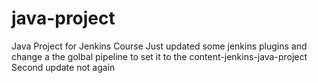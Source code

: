 # java-project
Java Project for Jenkins Course
Just updated some jenkins plugins and change a the golbal pipeline to set it to the
content-jenkins-java-project
Second update
not again

